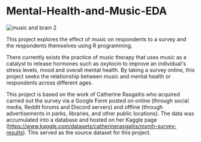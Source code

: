 # Mental-Health-and-Music-EDA

![music and brain 2](https://user-images.githubusercontent.com/88348888/222403106-a3a31895-cdf7-4c34-af18-ccb80526681b.jpg)


This project explores the effect of music on respondents to a survey and the respondents themselves using R programming. 

 There currently exists the practice of music therapy that uses music as a catalyst to release hormones such as oxytocin to improve an individual's stress levels, mood and overall mental health. By taking a survey online, this project seeks the relationship between music and mental health or respondents across different ages. 
 
This project is based on the work of Catherine Rasgaitis who acquired carried out the survey via a Google Form posted on online (through social media, Reddit forums and Discord servers) and offline (through advertisements in parks, libraries, and other public locations).  The data was accumulated into a database and hosted on her Kaggle page (https://www.kaggle.com/datasets/catherinerasgaitis/mxmh-survey-results). This served as the source dataset for this project.



